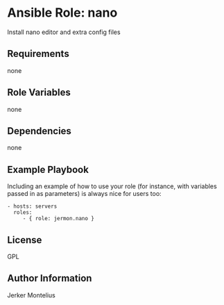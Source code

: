 Ansible Role: nano
=========

Install nano editor and extra config files

Requirements
------------

none

Role Variables
--------------

none

Dependencies
------------

none

Example Playbook
----------------

Including an example of how to use your role (for instance, with variables passed in as parameters) is always nice for users too:

    - hosts: servers
      roles:
         - { role: jermon.nano }

License
-------

GPL

Author Information
------------------

Jerker Montelius
